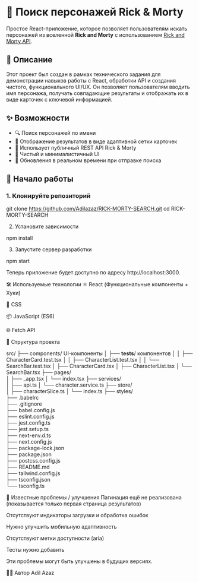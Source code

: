 # 🧪 Поиск персонажей Rick & Morty

Простое React-приложение, которое позволяет пользователям искать персонажей из вселенной **Rick and Morty** с использованием [Rick and Morty API](https://rickandmortyapi.com/).

## 🧾 Описание

Этот проект был создан в рамках технического задания для демонстрации навыков работы с React, обработки API и создания чистого, функционального UI/UX. Он позволяет пользователям вводить имя персонажа, получать совпадающие результаты и отображать их в виде карточек с ключевой информацией.

## ✨ Возможности

- 🔍 Поиск персонажей по имени
- 📄 Отображение результатов в виде адаптивной сетки карточек
- 📡 Использует публичный REST API Rick & Morty
- 🧼 Чистый и минималистичный UI
- 🔁 Обновления в реальном времени при отправке поиска

## 🚀 Начало работы

### 1. Клонируйте репозиторий

git clone https://github.com/Adilazaz/RICK-MORTY-SEARCH.git
cd RICK-MORTY-SEARCH

2. Установите зависимости

npm install

3. Запустите сервер разработки

npm start



Теперь приложение будет доступно по адресу http://localhost:3000.

🛠️ Используемые технологии
⚛️ React (Функциональные компоненты + Хуки)

💅 CSS

📦 JavaScript (ES6)

🌐 Fetch API

📂 Структура проекта

src/
├── components/             UI-компоненты
│   ├── __tests__/          компонентов
│   │   ├── CharacterCard.test.tsx
│   │   ├── CharacterList.test.tsx
│   │   └── SearchBar.test.tsx
│   ├── CharacterCard.tsx
│   ├── CharacterList.tsx
│   └── SearchBar.tsx
├── pages/                 
│   ├── _app.tsx
│   └── index.tsx
├── services/               
│   ├── api.ts
│   └── character.service.ts
├── store/                
│   ├── characterSlice.ts
│   └── index.ts
├── styles/               
├── .babelrc               
├── .gitignore              
├── babel.config.js         
├── eslint.config.js       
├── jest.config.ts         
├── jest.setup.ts           
├── next-env.d.ts           
├── next.config.js         
├── package-lock.json       
├── package.json           
├── postcss.config.js      
├── README.md              
├── tailwind.config.js      
├── tsconfig.json          
└── tsconfig.ts             

🚧 Известные проблемы / улучшения
Пагинация ещё не реализована (показывается только первая страница результатов)

Отсутствуют индикаторы загрузки и обработка ошибок

Нужно улучшить мобильную адаптивность

Отсутствуют метки доступности (aria)

Тесты нужно добавить

Эти проблемы могут быть улучшены в будущих версиях.

🧑‍💻 Автор
Adil Azaz